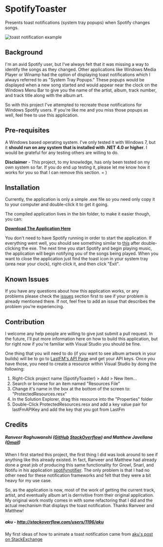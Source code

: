 SpotifyToaster
==============

Presents toast notifications (system tray popups) when Spotify changes songs.

![toast notification example](https://raw.githubusercontent.com/aauren/SpotifyToaster/master/images/toastNotificationExample.png)

## Background
I'm an avid Spotify user, but I've always felt that it was missing a way to identify the songs as they changed. Other applications like Windows Media Player or Winamp had the option of displaying toast notifications which I always referred to as "System Tray Popups." These popups would be displayed when a new song started and would appear near the clock on the Windows Menu Bar to give you the name of the artist, album, track number, and track title along with the album art.

So with this project I've attempted to recreate those notifications for Windows Spotify users. If you're like me and you miss those popups as well, feel free to use this application.

## Pre-requisites
A Windows based operating system. I've only tested it with Windows 7, but it **should run on any system that is installed with .NET 4.0 or higher**. I would be grateful for any testing others are willing to do.

**Disclaimer** - This project, to my knowledge, has only been tested on my own system so far. If you do end up testing it, please let me know how it works for you so that I can remove this section. = )

## Installation
Currently, the application is only a simple .exe file so you need only copy it to your computer and double-click it to get it going.

The compiled application lives in the bin folder, to make it easier though, you can:

**[Download The Application Here](https://github.com/aauren/SpotifyToaster/blob/master/bin/Release/SpotifyToaster.exe?raw=true)**

You don't need to have Spotify running in order to start the application. If everything went well, you should see something similar to [this](https://github.com/aauren/SpotifyToaster/blob/master/images/toastStartupNotificationExample.png) after double-clicking the exe. The next time you start Spotify and begin playing music, the application will begin notifying you of the songs being played. When you want to close the application just find the toast icon in your system tray (area near your clock), right-click it, and then click "Exit".

## Known Issues
If you have any questions about how this application works, or any problems please check the [issues](https://github.com/aauren/SpotifyToaster/issues) section first to see if your problem is already mentioned there. If not, feel free to add an issue that describes the problem you're experiencing.

## Contribution
I welcome any help people are willing to give just submit a pull request. In the future, I'll put more information here on how to build this application, but for right now if you're familiar with Visual Studio you should be fine.

One thing that you will need to do (if you want to see album artwork in your builds) will be to go to [LastFM's API Page](http://www.last.fm/api) and get your API keys. Once you have those, you need to create a resource within Visual Studio by doing the following:

1. Right-Click project name (SpotifyToaster) > Add > New Item...
2. Search or browse for an item named "Resources File"
3. Change it's name in the box at the bottom of the screen to: "ProtectedResources.resx"
4. In the Solution Explorer, drag this resource into the "Properties" folder
5. Double-Click ProtectedResources.resx and add a key value pair for lastFmAPIKey and add the key that you got from LastFm
 
## Credits
##### Ranveer Raghuwanshi ([GitHub](https://github.com/ranveer5289) [StackOverflow](http://stackoverflow.com/users/776084/ranrag)) and Matthew Javellana ([Gmail](mmjavellana@gmail.com))
When I first started this project, the first thing I did was look around to see if anything like this already existed. In fact, Ranveer and Matthew had already done a great job of producing this same functionality for Growl, Snarl, and Notifu in his application [spotifynotifier](https://code.google.com/p/spotifynotifier/). The only problem is that I had no other need for these notification frameworks and felt that they were a bit heavy for my use case.

So, as the application is now, most of the work of getting the current track, artist, and eventually album art is derrivitive from their original application. My original work mostly comes in with some refactoring that I did and the actual mechanism that displays the toast notification. Thanks Ranveer and Matthew!

##### aku - http://stackoverflow.com/users/1196/aku
My first ideas of how to animate a toast notification came from [aku's post on StackExchange](http://stackoverflow.com/questions/461184/toast-style-popup-for-my-application)
